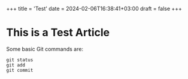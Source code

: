 +++
title = 'Test'
date = 2024-02-06T16:38:41+03:00
draft = false
+++

# This is a Test Article

Some basic Git commands are:

```
git status
git add
git commit
```